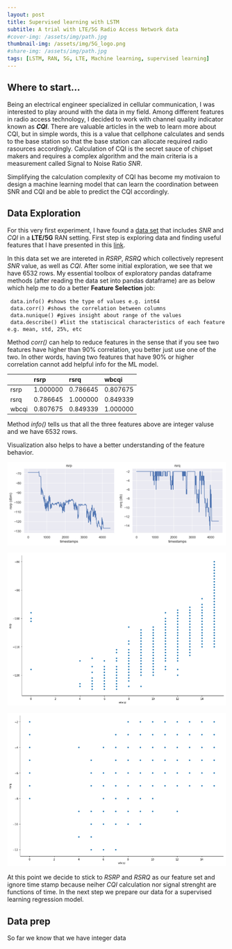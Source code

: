 ```yaml
---
layout: post
title: Supervised learning with LSTM
subtitle: A trial with LTE/5G Radio Access Network data
#cover-img: /assets/img/path.jpg
thumbnail-img: /assets/img/5G_logo.png
#share-img: /assets/img/path.jpg
tags: [LSTM, RAN, 5G, LTE, Machine learning, supervised learning]
---
```


## Where to start...
Being an electrical engineer specialized in cellular communication, I was interested to play around with the data in my field. Among different features in radio access technology, I decided to work with channel quality indicator known as **_CQI_**.
There are valuable articles in the web to learn more about CQI, but in simple words, this is a value that cellphone calculates and sends to the base station so that the base station can allocate required radio rasources accordingly. Calculation of CQI is the secret sauce of chipset makers and requires a complex algorithm and the main criteria is a measurement called Signal  to Noise Ratio _SNR_.

Simplifying the calculation complexity of CQI has become my motivaion to design a machine learning model that can learn the coordination between SNR and CQI and be able to predict the CQI accordingly.

## Data Exploration

For this very first experiment, I have found a [data set](https://crawdad.org/eurecom/elasticmon5G2019/20190828/index.html) that includes _SNR_ and _CQI_ in a **LTE/5G** RAN setting. First step is exploring data and finding useful features that I have presented in this [link](https://github.com/saralakani/ML_RAN/blob/master/4gV5gRAN.data_exp.ipynb).

In this data set we are intereted in _RSRP_, _RSRQ_ which collectively represent _SNR_ value, as well as _CQI_. After some initial exploration, we see that we have 6532 rows. My essential toolbox of exploratory pandas dataframe methods (after reading the data set into pandas dataframe) are as below which help me to do a better **Feature Selection** job:
~~~
 data.info() #shows the type of values e.g. int64
 data.corr() #shows the correlation between columns
 data.nunique() #gives insight about range of the values
 data.describe() #list the statiscical characteristics of each feature e.g. mean, std, 25%, etc
~~~ 
Method _corr()_ can help to reduce features in the sense that if you see two features have higher than 90% correlation, you better just use one of the two. In other words, having two features that have 90% or higher correlation cannot add helpful info for the ML model.

|  | rsrp	| rsrq	| wbcqi |
|:--- |:--- | :--- | :--- |
| rsrp  | 1.000000 | 0.786645 | 0.807675
| rsrq | 0.786645 | 1.000000 | 0.849339
| wbcqi | 0.807675 | 0.849339 | 1.000000

Method _info()_ tells us that all the three features above are integer valuse and we have 6532 rows.

Visualization also helps to have a better understanding of the feature behavior. 

![_RSRP_ and _RSRQ_ versus time stamps](/assets/img/output_11_1.png "_RSRP_ and _RSRQ_ versus time stamps")

![_RSRP_ vs _CQI_](/assets/img/output_9_0.png "_RSRP_ vs _CQI_")

![_RSRQ_ vs _CQI_](/assets/img/rsrqVScqi.png "_RSRQ_ vs _CQI_")

At this point we decide to stick to _RSRP_ and _RSRQ_ as our feature set and ignore time stamp because neiher _CQI_ calculation nor signal strenght are functions of time. In the next step we prepare our data for a supervised learning regression model.

## Data prep  
So far we know that we have integer data


